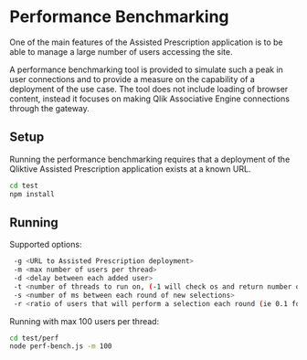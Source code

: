 # Performance Benchmarking

One of the main features of the Assisted Prescription application is to be able to manage a large number of users
accessing the site.

A performance benchmarking tool is provided to simulate such a peak in user connections and to provide a measure on the
capability of a deployment of the use case. The tool does not include loading of browser content, instead it focuses on
making Qlik Associative Engine connections through the gateway.

## Setup

Running the performance benchmarking requires that a deployment of the Qliktive Assisted Prescription application exists
at a known URL.

```sh
cd test
npm install
```

## Running

Supported options:

```sh
 -g <URL to Assisted Prescription deployment>
 -m <max number of users per thread>
 -d <delay between each added user>
 -t <number of threads to run on, (-1 will check os and return number of cores)>
 -s <number of ms between each round of new selections>
 -r <ratio of users that will perform a selection each round (ie 0.1 for 10% of the users>
 ```

Running with max 100 users per thread:

```sh
cd test/perf
node perf-bench.js -m 100
```
